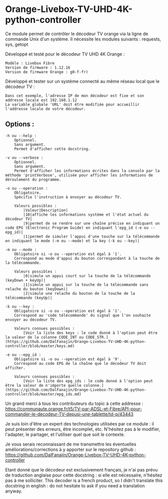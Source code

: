 # Orange-Livebox-TV-UHD-4K-python-controller

Ce module permet de contrôler le décodeur TV orange via la ligne de commande Unix d'un système.
Il nécessite les modules suivants : requests, sys, getopt

Développé et testé pour le décodeur TV UHD 4K Orange :

	Modèle : Livebox Fibre
	Version de firmware : 1.12.16
	Version de firmware Orange : g0-f-fr)
	
Développé et tester sur un système connecté au même réseau local que le décodeur TV :

	Dans cet exemple, l'adresse IP de mon décodeur est fixe et son addresse locale est 192.168.1.12
	La variable globale 'URL' doit être modifiée pour accueillir l'addresse locale de votre décodeur.
	
## Options :

	-h ou --help :
		Optionnel.
		Sans argument.
		Permet d'afficher cette docstring.
		
	-v ou --verbose :
		Optionnel.
		Sans argument.
		Permet d'afficher les informations écrites dans la console par la méthode 'printVerbose', utilisée pour afficher les informations de déroulement du programme.
		
	-o ou --operation :
		Obligatoire.
		Spécifie l'instruction à envoyer au décodeur TV.
		
		Valeurs possibles :
			|Valeur|Description|
			|10|affiche les informations système et l'état actuel du décodeur TV|
			|9|permet de se rendre sur une chaîne précise en indiquant un code EPG (Electronic Program Guide) en indiquant l'epg_id (-e ou --epg_id)|
			|1|permet de simuler l'appui d'une touche sur la télécommande en indiquant le mode (-m ou --mode) et la key (-k ou --key)|
			
	-m ou --mode :
		Obligatoire si -o ou --operation est égal à '1'.
		Correspond au mode d'appui du bouton correspondant à la touche de la télécommande.
		
		Valeurs possibles :
			|0|simule un appui court sur la touche de la télécommande (keyDown + keyUp)|
			|1|simule un appui sur la touche de la télécommande sans relache du bouton (keyDown)|
			|2|simule une relache du bouton de la touche de la télécommande (keyUp)|
		
	-k ou --key :
		Obligatoire si -o ou --operation est égal à '1'.
		Correspond au 'code télécommande' du signal que l'on souhaite envoyer au décodeur TV.
		
		Valeurs connues possibles :
			[Voir la liste des keys : le code donné à l'option peut être la valeur de la colonne CODE_INT ou CODE_STR.](https://github.com/DalFanajin/Orange-Livebox-TV-UHD-4K-python-controller/blob/master/keys.md)
	
	-e ou --epg_id :
		Obligatoire si -o ou --operation est égal à '9'.
		Correspond au code EPG de la chaîne que le décodeur TV doit afficher.
		
		Valeurs connues possibles :
			[Voir la liste des epg_ids : le code donné à l'option peut être la valeur de n'importe quelle colonne.](https://github.com/DalFanajin/Orange-Livebox-TV-UHD-4K-python-controller/blob/master/epg_ids.md)
		

Un grand merci à tous les contributeurs du topic à cette addresse :
https://communaute.orange.fr/t5/TV-par-ADSL-et-Fibre/API-pour-commander-le-decodeur-TV-depusi-une-tablette/td-p/43443

Je suis loin d'être un expert des technologies utilisées par ce module : il peut présenter des erreurs, être incomplet, etc.
N'hésitez pas à le modifier, l'adapter, le partager, et l'utiliser quel que soit le contexte.

Je vous serais reconnaissant de me transmettre les éventuelles améliorations/corrections à y apporter sur le repository github : https://github.com/DalFanajin/Orange-Livebox-TV-UHD-4K-python-controller

Etant donné que le décodeur est exclusivement français, je n'ai pas prévu de traduction anglaise pour cette docstring : si elle est nécessaire, n'hésitez pas à me solliciter.
This decoder is a french product, so I didn't translate this docstring in english : do not hesitate to ask if you need a translation anyway.